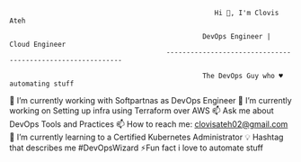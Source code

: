                                                        Hi 👋, I'm Clovis Ateh

                                                    DevOps Engineer | Cloud Engineer
                                           -----------------------------------------------------------
                                                    
                                                    The DevOps Guy who ♥ automating stuff
                                                    
                                                    
🏢 I’m currently working with Softpartnas as DevOps Engineer
🌱 I’m currently working on Setting up infra using Terraform over AWS
📫 Ask me about DevOps Tools and Practices
📫 How to reach me: clovisateh02@gmail.com
🌱 I’m currently learning to a Certified Kubernetes Administrator
💡 Hashtag that describes me #DevOpsWizard
⚡Fun fact i love to automate stuff





